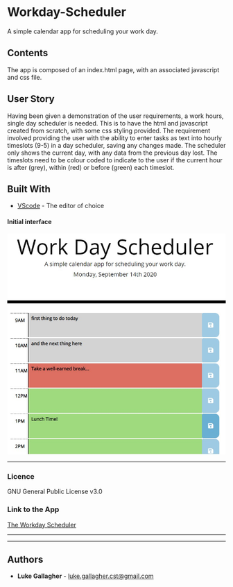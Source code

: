 # Workday-Scheduler
A simple calendar app for scheduling your work day.

## Contents
<p>
The app is composed of an index.html page, with an associated javascript and css file.
</p>

## User Story
<p>
Having been given a demonstration of the user requirements, a work hours, single day scheduler is needed. This is to have the html and javascript created from scratch, with some css styling provided.
The requirement involved providing the user with the ability to enter tasks as text into hourly timeslots (9-5) in a day scheduler, saving any changes made.
The scheduler only shows the current day, with any data from the previous day lost. The timeslots need to be colour coded to indicate to the user if the current hour is after (grey), within (red) or before (green) each timeslot.
</p>

## Built With

* [VScode](https://code.visualstudio.com/) - The editor of choice

#### Initial interface
![Screenshot of Home page](https://github.com/galluk/Workday-Scheduler/blob/master/Assets/images/homepage.jpg)

<hr>

### Licence

GNU General Public License v3.0

### Link to the App
<a href="https://galluk.github.io/Workday-Scheduler/index.html">The Workday Scheduler</a><hr>
<hr>

## Authors

* **Luke Gallagher** - 
luke.gallagher.cst@gmail.com